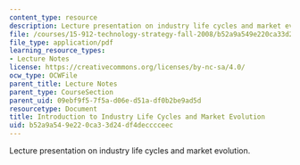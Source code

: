 ```yaml
---
content_type: resource
description: Lecture presentation on industry life cycles and market evolution.
file: /courses/15-912-technology-strategy-fall-2008/b52a9a549e220ca33d24df4decccceec_lec_03.pdf
file_type: application/pdf
learning_resource_types:
- Lecture Notes
license: https://creativecommons.org/licenses/by-nc-sa/4.0/
ocw_type: OCWFile
parent_title: Lecture Notes
parent_type: CourseSection
parent_uid: 09ebf9f5-7f5a-d06e-d51a-df0b2be9ad5d
resourcetype: Document
title: Introduction to Industry Life Cycles and Market Evolution
uid: b52a9a54-9e22-0ca3-3d24-df4decccceec
---
```

Lecture presentation on industry life cycles and market evolution.